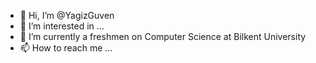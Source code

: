 - 👋 Hi, I’m @YagizGuven
- 👀 I’m interested in ...
- 🌱 I’m currently a freshmen on Computer Science at Bilkent University
- 📫 How to reach me ...

<!---
YagizGuven/YagizGuven is a ✨ special ✨ repository because its `README.md` (this file) appears on your GitHub profile.
You can click the Preview link to take a look at your changes.
--->
